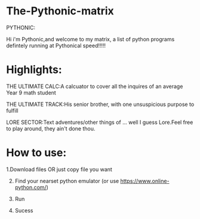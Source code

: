 # The-Pythonic-matrix
PYTHONIC:

Hi i'm Pythonic,and welcome to my matrix, a list of python programs defintely running at Pythonical speed!!!!!
# Highlights:
THE ULTIMATE CALC:A calcuator to cover all the inquires of an average Year 9 math student

THE ULTIMATE TRACK:His senior brother, with one unsuspicious purpose to fulfill

LORE SECTOR:Text adventures/other things of ... well I guess Lore.Feel free to play around, they ain't done thou.

# How to use:
1.Download files OR just copy file you want

2. Find your nearset python emulator (or use https://www.online-python.com/)

3. Run

4. Sucess
